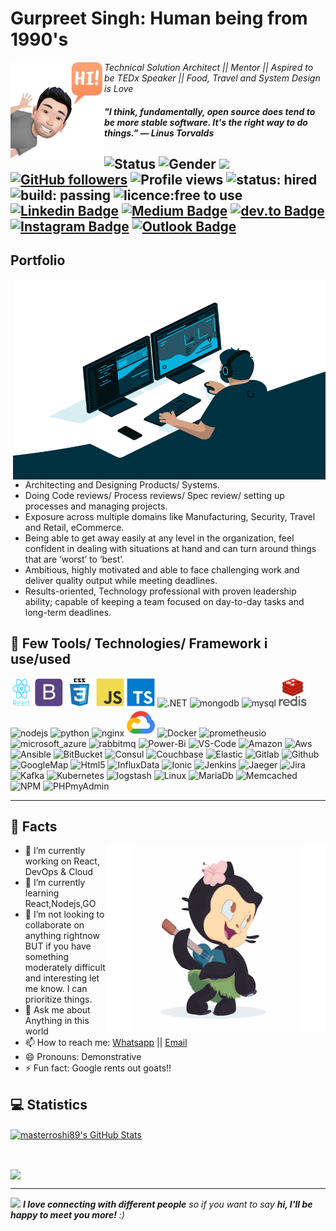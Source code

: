 # Gurpreet Singh: Human being from 1990's 
<img align="left" width="150" height="155" alt="Gurpreet Singh" src="Resources/gifs/maxresdefault.jpg"/>

*Technical Solution Architect || Mentor || Aspired to be TEDx Speaker || Food, Travel and System Design is Love*



#### *"I think, fundamentally, open source does tend to be more stable software. It's the right way to do things." — Linus Torvalds*

![Status](https://img.shields.io/badge/status-up-brightgreen) ![Gender](https://img.shields.io/badge/gender-%F0%9F%A4%B5-lightgrey) ![](https://visitor-badge.glitch.me/badge?page_id=github.com/technicalmonk) [![GitHub followers](https://img.shields.io/github/followers/masterroshi89?label=Follow&style=social)](https://github.com/masterroshi89/?tab=follow) ![Profile views](https://gpvc.arturio.dev/technicalmonk) ![status: hired](https://img.shields.io/badge/status-hired-brightgreen) ![build: passing](https://img.shields.io/badge/build-passing-success) ![licence:free to use](https://img.shields.io/badge/licence-free--to--use-blue) [![Linkedin Badge](https://img.shields.io/badge/-gurpreetsingh89-blue?style=flat&logo=Linkedin&logoColor=white&link=https://www.linkedin.com/in/gurpreetsingh89/)](https://www.linkedin.com/in/gurpreetsingh89/) [![Medium Badge](https://img.shields.io/badge/-@gurpreet.singh.89-000000?style=flat&labelColor=000000&logo=Medium&link=https://medium.com/@gurpreet.singh.89)](https://medium.com/@gurpreet.singh.89) [![dev.to Badge](https://img.shields.io/badge/-@gurpreetsingh-000000?style=flat&labelColor=000000&logo=dev.to&link=https://dev.to/gurpreetsingh)](https://dev.to/gurpreetsingh) [![Instagram Badge](https://img.shields.io/badge/-imperviussingh-purple?style=flat&logo=instagram&logoColor=white&link=https://instagram.com/imperviussingh/)](https://instagram.com/imperviussingh) [![Outlook Badge](https://img.shields.io/badge/-gurpreet.singh-c14438?style=flat&logo=microsoft-outlook&logoColor=white&link=mailto:gurpreet.singh_89@outlook.com)](mailto:gurpreet.singh_89@outlook.com)
---

## Portfolio

<img align="right" src="Resources/gifs/code.gif" width="500" height="320" />

- Architecting and Designing Products/ Systems.
- Doing Code reviews/ Process reviews/ Spec review/ setting up processes and managing projects.
- Exposure across multiple domains like Manufacturing, Security, Travel and Retail, eCommerce.
- Being able to get away easily at any level in the organization, feel confident in dealing with situations at hand and can turn around things that are ‘worst’ to ‘best’.
- Ambitious, highly motivated and able to face challenging work and deliver quality output while meeting deadlines.
- Results-oriented, Technology professional with proven leadership ability; capable of keeping a team focused on day-to-day tasks and long-term deadlines.

<h2>🚀 Few Tools/ Technologies/ Framework i use/used</h2>
<p align="left">
<img src="Resources/svgicons/react-original-wordmark.svg" alt="react" width="35" height="45" />
<img src="Resources/svgicons/bootstrap-plain.svg" alt="bootstrap" width="45" height="45" />
<img src="Resources/svgicons/css3-original-wordmark.svg" alt="css3" width="45" height="45" />
<img src="Resources/svgicons/javascript-original.svg" alt="javascript" width="45" height="45" />
<img src="Resources/svgicons/typescript-original.svg" alt="typescript" width="45" height="45" />
<img src="Resources/svgicons/dot-net-original-wordmark.svg" alt=".NET" width="45" height="45" />
<img src="Resources/svgicons/mongodb-original-wordmark.svg" alt="mongodb" width="45" height="45" />
<img src="Resources/svgicons/mysql-original-wordmark.svg" alt="mysql" width="45" height="45" />
<img src="Resources/svgicons/redis-original-wordmark.svg" alt="redis" width="45" height="45" />
<img src="Resources/svgicons/nodejs-original-wordmark.svg" alt="nodejs" width="45" height="45" />
<img src="Resources/svgicons/python-original-wordmark.svg" alt="python" width="45" height="45" />
<img src="Resources/svgicons/nginx-original.svg" alt="nginx" width="45" height="45" />
<img src="Resources/svgicons/google_cloud-icon.svg" alt="gcp" width="45" height="45" />
<img src="Resources/svgicons/docker-original-wordmark.svg" alt="Docker" width="45" height="45" />
<img src="Resources/svgicons/prometheusio/prometheusio-icon.svg" alt="prometheusio" width="45" height="45" />
<img src="Resources/svgicons/microsoft_azure/microsoft_azure-icon.svg" alt="microsoft_azure" width="45" height="45" />
<img src="Resources/svgicons/rabbitmq/rabbitmq-icon.svg" alt="rabbitmq" width="45" height="45" />
<img src="Resources/svgicons/microsoft_powerbi/microsoft_powerbi-icon.svg" alt="Power-Bi" width="45" height="45" />
<img src="Resources/svgicons/visualstudio_code/visualstudio_code-icon.svg" alt="VS-Code" width="45" height="45" />
<img src="Resources/svgicons/amazon/amazon-icon.svg" alt="Amazon" width="45" height="45" />
<img src="Resources/svgicons/amazon_aws/amazon_aws-icon.svg" alt="Aws" width="50" height="45" />
<img src="Resources/svgicons/ansible/ansible-icon.svg" alt="Ansible" width="45" height="45" />
<img src="Resources/svgicons/bitbucket/bitbucket-icon.svg" alt="BitBucket" width="45" height="45" />
<img src="Resources/svgicons/consulio/consulio-icon.svg" alt="Consul" width="45" height="45" />
<img src="Resources/svgicons/couchbase/couchbase-icon.svg" alt="Couchbase" width="45" height="45" />
<img src="Resources/svgicons/elastic/elastic-icon.svg" alt="Elastic" width="45" height="45" />
<img src="Resources/svgicons/gitlab/gitlab-icon.svg" alt="Gitlab" width="45" height="45" />
<img src="Resources/svgicons/github/github-icon.svg" alt="Github" width="45" height="45" />
<img src="Resources/svgicons/google_maps/google_maps-icon.svg" alt="GoogleMap" width="45" height="45" />
<img src="Resources/svgicons/w3_html5/w3_html5-icon.svg" alt="Html5" width="45" height="45" />
<img src="Resources/svgicons/influxdata/influxdata-icon.svg" alt="InfluxData" width="45" height="45" />
<img src="Resources/svgicons/ionicframework/ionicframework-icon.svg" alt="Ionic" width="45" height="45" />
<img src="Resources/svgicons/jenkins/jenkins-icon.svg" alt="Jenkins" width="45" height="45" />
<img src="Resources/svgicons/jaegertracingio/jaegertracingio-icon.svg" alt="Jaeger" width="45" height="45" />
<img src="Resources/svgicons/atlassian_jira/atlassian_jira-icon.svg" alt="Jira" width="45" height="45" />
<img src="Resources/svgicons/apache_kafka/apache_kafka-icon.svg" alt="Kafka" width="45" height="45" />
<img src="Resources/svgicons/kubernetes/kubernetes-icon.svg" alt="Kubernetes" width="45" height="45" />
<img src="Resources/svgicons/elasticco_logstash/elasticco_logstash-icon.svg" alt="logstash" width="45" height="45" />
<img src="Resources/svgicons/linux/linux-icon.svg" alt="Linux" width="45" height="45" />
<img src="Resources/svgicons/mariadb/mariadb-icon.svg" alt="MariaDb" width="45" height="45" />
<img src="Resources/svgicons/memcached/memcached-icon.svg" alt="Memcached" width="45" height="45" />
<img src="Resources/svgicons/npmjs/npmjs-ar21.svg" alt="NPM" width="45" height="45" />
<img src="Resources/svgicons/phpmyadmin/phpmyadmin-icon.svg" alt="PHPmyAdmin" width="45" height="45" />
</p>

---

## 🧐 Facts
<img align="right" width="350" height="300" alt="Gurpreet Singh" src="Resources/gifs/hula_loop_dribbble.gif"/>

- 🔭 I’m currently working on React, DevOps & Cloud 
- 🌱 I’m currently learning React,Nodejs,GO 
- 👯 I’m not looking to collaborate on anything rightnow BUT if you have something moderately difficult and interesting let me know. I can prioritize things. 
- 💬 Ask me about Anything in this world 
- 📫 How to reach me: [Whatsapp](https://wa.me/918589898914)  || [Email](mailto:gurpreet.singh_89@outlook.com)
- 😄 Pronouns: Demonstrative 
- ⚡ Fun fact: Google rents out goats!! 


## 💻 Statistics


<a href="https://github.com/masterroshi89/masterroshi89">
  <img align="center" src="https://bad-apple-github-readme.vercel.app/api?username=masterroshi89&show_icons=true&line_height=27&count_private=true" alt="masterroshi89's GitHub Stats" />
</a>

<p>&nbsp;</p>

<a href="https://github.com/technicalmonk/masterroshi89">
  <img align="center" src="https://github-profile-trophy.vercel.app/?username=masterroshi89&column=7" />
</a>

---
<img src="https://media.giphy.com/media/LnQjpWaON8nhr21vNW/giphy.gif" width="60"> <em><b>I love connecting with different people</b> so if you want to say <b>hi, I'll be happy to meet you more!</b> :)</em>

